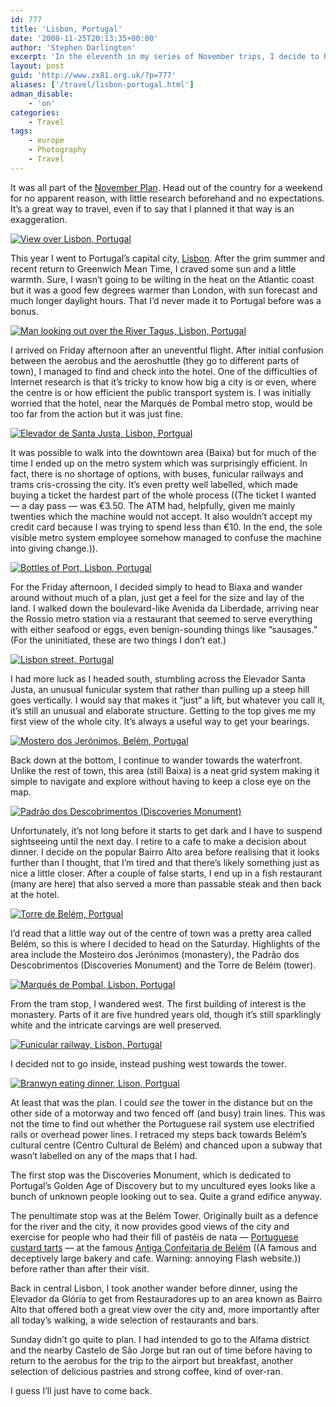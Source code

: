 ```yaml
---
id: 777
title: 'Lisbon, Portugal'
date: '2008-11-25T20:13:35+00:00'
author: 'Stephen Darlington'
excerpt: 'In the eleventh in my series of November trips, I decide to head to Portugal''s capital city, Lisbon.'
layout: post
guid: 'http://www.zx81.org.uk/?p=777'
aliases: ['/travel/lisbon-portugal.html']
adman_disable:
    - 'on'
categories:
    - Travel
tags:
    - europe
    - Photography
    - Travel
---
```


It was all part of the [November Plan](http://www.zx81.org.uk/blog/the-november-plan.html). Head out of the country for a weekend for no apparent reason, with little research beforehand and no expectations. It’s a great way to travel, even if to say that I planned it that way is an exaggeration.

[![View over Lisbon, Portugal](https://i0.wp.com/farm5.staticflickr.com/4132/5175788563_2c8c183e2a.jpg?resize=500%2C333)](http://www.flickr.com/photos/stephendarlington/5175788563/ "View over Lisbon, Portugal by stephendarlington, on Flickr")

This year I went to Portugal’s capital city, [Lisbon](http://wikitravel.org/en/Lisbon). After the grim summer and recent return to Greenwich Mean Time, I craved some sun and a little warmth. Sure, I wasn’t going to be wilting in the heat on the Atlantic coast but it was a good few degrees warmer than London, with sun forecast and much longer daylight hours. That I’d never made it to Portugal before was a bonus.

[![Man looking out over the River Tagus, Lisbon, Portugal](https://i0.wp.com/farm5.staticflickr.com/4083/5176424550_c50cf19136.jpg?resize=500%2C333)](http://www.flickr.com/photos/stephendarlington/5176424550/ "Man looking out over the River Tagus, Lisbon, Portugal by stephendarlington, on Flickr")

I arrived on Friday afternoon after an uneventful flight. After initial confusion between the aerobus and the aeroshuttle (they go to different parts of town), I managed to find and check into the hotel. One of the difficulties of Internet research is that it’s tricky to know how big a city is or even, where the centre is or how efficient the public transport system is. I was initially worried that the hotel, near the Marqués de Pombal metro stop, would be too far from the action but it was just fine.

[![Elevador de Santa Justa, Lisbon, Portgual](https://i0.wp.com/farm5.staticflickr.com/4147/5176394598_fe3c707795.jpg?resize=500%2C333)](http://www.flickr.com/photos/stephendarlington/5176394598/ "Elevador de Santa Justa, Lisbon, Portgual by stephendarlington, on Flickr")

It was possible to walk into the downtown area (Baixa) but for much of the time I ended up on the metro system which was surprisingly efficient. In fact, there is no shortage of options, with buses, funicular railways and trams cris-crossing the city. It’s even pretty well labelled, which made buying a ticket the hardest part of the whole process ((The ticket I wanted — a day pass — was €3.50. The ATM had, helpfully, given me mainly twenties which the machine would not accept. It also wouldn’t accept my credit card because I was trying to spend less than €10. In the end, the sole visible metro system employee somehow managed to confuse the machine into giving change.)).

[![Bottles of Port, Lisbon, Portugal](https://i0.wp.com/farm5.staticflickr.com/4084/5176395210_8f51099614.jpg?resize=500%2C333)](http://www.flickr.com/photos/stephendarlington/5176395210/ "Bottles of Port, Lisbon, Portugal by stephendarlington, on Flickr")

For the Friday afternoon, I decided simply to head to Biaxa and wander around without much of a plan, just get a feel for the size and lay of the land. I walked down the boulevard-like Avenida da Liberdade, arriving near the Rossio metro station via a restaurant that seemed to serve everything with either seafood or eggs, even benign-sounding things like “sausages.” (For the uninitiated, these are two things I don’t eat.)

[![Lisbon street, Portugal](https://i0.wp.com/farm5.staticflickr.com/4103/5176395838_176a76f5f9.jpg?resize=500%2C333)](http://www.flickr.com/photos/stephendarlington/5176395838/ "Lisbon street, Portugal by stephendarlington, on Flickr")

I had more luck as I headed south, stumbling across the Elevador Santa Justa, an unusual funicular system that rather than pulling up a steep hill goes vertically. I would say that makes it “just” a lift, but whatever you call it, it’s still an unusual and elaborate structure. Getting to the top gives me my first view of the whole city. It’s always a useful way to get your bearings.

[![Mostero dos Jerónimos, Belém, Portugal](https://i0.wp.com/farm5.staticflickr.com/4089/5176396452_8bdee79a98.jpg?resize=500%2C333)](http://www.flickr.com/photos/stephendarlington/5176396452/ "Mostero dos Jerónimos, Belém, Portugal by stephendarlington, on Flickr")

Back down at the bottom, I continue to wander towards the waterfront. Unlike the rest of town, this area (still Baixa) is a neat grid system making it simple to navigate and explore without having to keep a close eye on the map.

[![Padrão dos Descobrimentos (Discoveries Monument)](https://i0.wp.com/farm5.staticflickr.com/4091/5175791387_9a0c9802ec.jpg?resize=333%2C500)](http://www.flickr.com/photos/stephendarlington/5175791387/ "Padrão dos Descobrimentos (Discoveries Monument) by stephendarlington, on Flickr")

Unfortunately, it’s not long before it starts to get dark and I have to suspend sightseeing until the next day. I retire to a cafe to make a decision about dinner. I decide on the popular Bairro Alto area before realising that it looks further than I thought, that I’m tired and that there’s likely something just as nice a little closer. After a couple of false starts, I end up in a fish restaurant (many are here) that also served a more than passable steak and then back at the hotel.

[![Torre de Belém, Portgual](https://i0.wp.com/farm5.staticflickr.com/4144/5175791851_9a193be454.jpg?resize=500%2C333)](http://www.flickr.com/photos/stephendarlington/5175791851/ "Torre de Belém, Portgual by stephendarlington, on Flickr")

I’d read that a little way out of the centre of town was a pretty area called Belém, so this is where I decided to head on the Saturday. Highlights of the area include the Mosteiro dos Jerónimos (monastery), the Padrão dos Descobrimentos (Discoveries Monument) and the Torre de Belém (tower).

[![Marqués de Pombal, Lisbon, Portugal](https://i0.wp.com/farm5.staticflickr.com/4148/5175792309_7400471b22.jpg?resize=500%2C333)](http://www.flickr.com/photos/stephendarlington/5175792309/ "Marqués de Pombal, Lisbon, Portugal by stephendarlington, on Flickr")

From the tram stop, I wandered west. The first building of interest is the monastery. Parts of it are five hundred years old, though it’s still sparklingly white and the intricate carvings are well preserved.

[![Funicular railway, Lisbon, Portugal](https://i0.wp.com/farm5.staticflickr.com/4088/5176398638_96ecaa70cf.jpg?resize=500%2C333)](http://www.flickr.com/photos/stephendarlington/5176398638/ "Funicular railway, Lisbon, Portugal by stephendarlington, on Flickr")

I decided not to go inside, instead pushing west towards the tower.

[![Branwyn eating dinner, Lison, Portgual](https://i0.wp.com/farm5.staticflickr.com/4106/5176430150_86f81693fb.jpg?resize=333%2C500)](http://www.flickr.com/photos/stephendarlington/5176430150/ "Branwyn eating dinner, Lison, Portgual by stephendarlington, on Flickr")

At least that was the plan. I could *see* the tower in the distance but on the other side of a motorway and two fenced off (and busy) train lines. This was not the time to find out whether the Portuguese rail system use electrified rails or overhead power lines. I retraced my steps back towards Belém’s cultural centre (Centro Cultural de Belém) and chanced upon a subway that wasn’t labelled on any of the maps that I had.

The first stop was the Discoveries Monument, which is dedicated to Portugal’s Golden Age of Discovery but to my uncultured eyes looks like a bunch of unknown people looking out to sea. Quite a grand edifice anyway.

The penultimate stop was at the Belém Tower. Originally built as a defence for the river and the city, it now provides good views of the city and exercise for people who had their fill of pastéis de nata — [Portuguese custard tarts](http://www.algarvebuzz.com/pasties-de-nata-portuguese-custard-tarts/) — at the famous [Antiga Confeitaria de Belém](http://www.pasteisdebelem.pt/) ((A famous and deceptively large bakery and cafe. Warning: annoying Flash website.)) before rather than after their visit.

Back in central Lisbon, I took another wander before dinner, using the Elevador da Glória to get from Restauradores up to an area known as Bairro Alto that offered both a great view over the city and, more importantly after all today’s walking, a wide selection of restaurants and bars.

Sunday didn’t go quite to plan. I had intended to go to the Alfama district and the nearby Castelo de São Jorge but ran out of time before having to return to the aerobus for the trip to the airport but breakfast, another selection of delicious pastries and strong coffee, kind of over-ran.

I guess I’ll just have to come back.